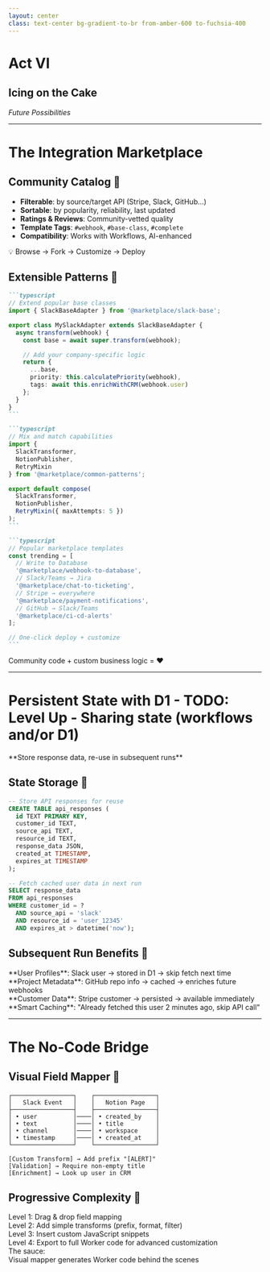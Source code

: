 ```yaml
---
layout: center
class: text-center bg-gradient-to-br from-amber-600 to-fuchsia-400
---
```


# Act VI

## Icing on the Cake

_Future Possibilities_

---

# The Integration Marketplace

<div class="grid grid-cols-2 gap-8">

<div>

## **Community Catalog** 🏪

<div class="text-sm mt-8 p-4 bg-gray-100 dark:bg-gray-800 rounded-lg">

- **Filterable**: by source/target API (Stripe, Slack, GitHub...)
- **Sortable**: by popularity, reliability, last updated
- **Ratings & Reviews**: Community-vetted quality
- **Template Tags**: `#webhook`, `#base-class`, `#complete`
- **Compatibility**: Works with Workflows, AI-enhanced

</div>

<div class="p-4 bg-gray-100 dark:bg-gray-800 rounded-lg mt-4 text-sm font-bold">
💡 Browse → Fork → Customize → Deploy
</div>

</div>

<div>

## **Extensible Patterns** 🧩

<div class="mt-8">

````md magic-move {lines: true}
```typescript
// Extend popular base classes
import { SlackBaseAdapter } from '@marketplace/slack-base';

export class MySlackAdapter extends SlackBaseAdapter {
  async transform(webhook) {
    const base = await super.transform(webhook);

    // Add your company-specific logic
    return {
      ...base,
      priority: this.calculatePriority(webhook),
      tags: await this.enrichWithCRM(webhook.user)
    };
  }
}
```

```typescript
// Mix and match capabilities
import {
  SlackTransformer,
  NotionPublisher,
  RetryMixin
} from '@marketplace/common-patterns';

export default compose(
  SlackTransformer,
  NotionPublisher,
  RetryMixin({ maxAttempts: 5 })
);
```

```typescript
// Popular marketplace templates
const trending = [
  // Write to Database
  '@marketplace/webhook-to-database',
  // Slack/Teams → Jira
  '@marketplace/chat-to-ticketing',
  // Stripe → everywhere
  '@marketplace/payment-notifications',
  // GitHub → Slack/Teams
  '@marketplace/ci-cd-alerts'
];

// One-click deploy + customize
```
````

</div>

</div>

</div>

<v-click at="2">

<div class="mt-8 text-center text-xl font-bold">
Community code + custom business logic = ❤️
</div>

</v-click>



---

# Persistent State with D1 - TODO: Level Up - Sharing state (workflows and/or D1)

<div class="mb-6">**Store response data, re-use in subsequent runs**</div>

<div class="grid grid-cols-2 gap-8">

<div>

## **State Storage** 💾

```sql
-- Store API responses for reuse
CREATE TABLE api_responses (
  id TEXT PRIMARY KEY,
  customer_id TEXT,
  source_api TEXT,
  resource_id TEXT,
  response_data JSON,
  created_at TIMESTAMP,
  expires_at TIMESTAMP
);

-- Fetch cached user data in next run
SELECT response_data
FROM api_responses
WHERE customer_id = ?
  AND source_api = 'slack'
  AND resource_id = 'user_12345'
  AND expires_at > datetime('now');
```

</div>

<div v-click>

## **Subsequent Run Benefits** 🔄

<div class="space-y-4 mt-4">

<div class="p-3 bg-blue-100 dark:bg-blue-900 rounded">
**User Profiles**: Slack user → stored in D1 → skip fetch next time
</div>

<div class="p-3 bg-green-100 dark:bg-green-900 rounded">
**Project Metadata**: GitHub repo info → cached → enriches future webhooks
</div>

<div class="p-3 bg-purple-100 dark:bg-purple-900 rounded">
**Customer Data**: Stripe customer → persisted → available immediately
</div>

<div class="p-3 bg-amber-100 dark:bg-amber-700 rounded">
**Smart Caching**: "Already fetched this user 2 minutes ago, skip API call"
</div>

</div>

</div>

</div>

---

# The No-Code Bridge

<div class="grid grid-cols-2 gap-8">

<div>

## **Visual Field Mapper** 🎨

<div class="p-4 mt-8 bg-gray-100 dark:bg-gray-800 rounded-lg">

```text
┌─────────────────┐    ┌─────────────────┐
│   Slack Event   │    │   Notion Page   │
├─────────────────┤    ├─────────────────┤
│ • user          │────│ • created_by    │
│ • text          │────│ • title         │
│ • channel       │────│ • workspace     │
│ • timestamp     │────│ • created_at    │
└─────────────────┘    └─────────────────┘

[Custom Transform] → Add prefix "[ALERT]"
[Validation] → Require non-empty title
[Enrichment] → Look up user in CRM
```

</div>

</div>

<div v-click>

## **Progressive Complexity** 🚀

<div class="space-y-4 mt-4 mt-8 text-sm">

<div class="p-3 bg-green-100 dark:bg-green-900 rounded">
<span class="font-bold">Level 1</span>: Drag & drop field mapping
</div>

<div class="p-3 bg-blue-100 dark:bg-blue-900 rounded">
<span class="font-bold">Level 2</span>: Add simple transforms (prefix, format, filter)
</div>

<div class="p-3 bg-purple-100 dark:bg-purple-900 rounded">
<span class="font-bold">Level 3</span>: Insert custom JavaScript snippets
</div>

<div class="p-3 bg-orange-100 dark:bg-orange-700 rounded">
<span class="font-bold">Level 4</span>: Export to full Worker code for advanced customization
</div>

</div>

<div class="mt-6 p-4 bg-gradient-to-r from-green-100 to-blue-100 dark:from-green-900 dark:to-blue-900 rounded-lg">
<div class="font-bold">The sauce:</div>
<div class="text-sm">Visual mapper generates Worker code behind the scenes</div>
</div>

</div>

</div>
